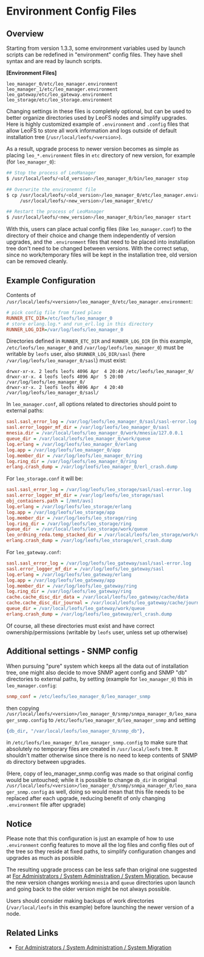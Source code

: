 # Environment Config Files
## Overview

Starting from version 1.3.3, some environment variables used by launch scripts can be redefined in
"environment" config files. They have shell syntax and are read by launch scripts.

**[Environment Files]**

```
leo_manager_0/etc/leo_manager.environment
leo_manager_1/etc/leo_manager.environment
leo_gateway/etc/leo_gateway.environment
leo_storage/etc/leo_storage.environment
```

Changing settings in these files is completely optional, but can be used to better organize directories used by LeoFS nodes and simplify upgrades. Here is highly customized example of `.environment` and `.config` files that allow LeoFS to store all work information and logs outside of default installation tree (`/usr/local/leofs/<version>`).

As a result, upgrade process to newer version becomes as simple as placing `leo_*.environment` files in `etc` directory of new version, for example (for `leo_manager_0`):

```bash
## Stop the process of LeoManager
$ /usr/local/leofs/<old_version>/leo_manager_0/bin/leo_manager stop

## Overwrite the environemnt file
$ cp /usr/local/leofs/<old_version>/leo_manager_0/etc/leo_manager.environment \
     /usr/local/leofs/<new_version>/leo_manager_0/etc/

## Restart the process of LeoManager
$ /usr/local/leofs/<new_version>/leo_manager_0/bin/leo_manager start
```

With this, users can place actual config files (like `leo_manager.conf`) to the directory of their choice and change them independently of version upgrades, and the `.environment` files that need to be placed into installation tree don't need to be changed between versions. With the correct setup, since no work/temporary files will be kept in the installation tree, old version can be removed cleanly.


## Example Configuration

Contents of `/usr/local/leofs/<version>/leo_manager_0/etc/leo_manager.environment`:

```ini
# pick config file from fixed place
RUNNER_ETC_DIR=/etc/leofs/leo_manager_0
# store erlang.log.* and run_erl.log in this directory
RUNNER_LOG_DIR=/var/log/leofs/leo_manager_0
```

Directories defined in `RUNNER_ETC_DIR` and `RUNNER_LOG_DIR` (in this example, `/etc/leofs/leo_manager_0` and `/var/log/leofs/leo_manager_0`) must be writable by `leofs` user, also `$RUNNER_LOG_DIR/sasl` (here `/var/log/leofs/leo_manager_0/sasl`) must exist:

```
drwxr-xr-x. 2 leofs leofs 4096 Apr  4 20:40 /etc/leofs/leo_manager_0/
drwxr-xr-x. 4 leofs leofs 4096 Apr  5 20:00 /var/log/leofs/leo_manager_0/
drwxr-xr-x. 2 leofs leofs 4096 Apr  4 20:40 /var/log/leofs/leo_manager_0/sasl/
```

In `leo_manager.conf`, all options related to directories should point to external paths:

```ini
sasl.sasl_error_log = /var/log/leofs/leo_manager_0/sasl/sasl-error.log
sasl.error_logger_mf_dir = /var/log/leofs/leo_manager_0/sasl
mnesia.dir = /var/local/leofs/leo_manager_0/work/mnesia/127.0.0.1
queue_dir = /var/local/leofs/leo_manager_0/work/queue
log.erlang = /var/log/leofs/leo_manager_0/erlang
log.app = /var/log/leofs/leo_manager_0/app
log.member_dir = /var/log/leofs/leo_manager_0/ring
log.ring_dir = /var/log/leofs/leo_manager_0/ring
erlang.crash_dump = /var/log/leofs/leo_manager_0/erl_crash.dump
```

For `leo_storage.conf` it will be:

```ini
sasl.sasl_error_log = /var/log/leofs/leo_storage/sasl/sasl-error.log
sasl.error_logger_mf_dir = /var/log/leofs/leo_storage/sasl
obj_containers.path = [/mnt/avs]
log.erlang = /var/log/leofs/leo_storage/erlang
log.app = /var/log/leofs/leo_storage/app
log.member_dir = /var/log/leofs/leo_storage/ring
log.ring_dir = /var/log/leofs/leo_storage/ring
queue_dir  = /var/local/leofs/leo_storage/work/queue
leo_ordning_reda.temp_stacked_dir = /var/local/leofs/leo_storage/work/ord_reda/
erlang.crash_dump = /var/log/leofs/leo_storage/erl_crash.dump
```

For `leo_gateway.conf`:

```ini
sasl.sasl_error_log = /var/log/leofs/leo_gateway/sasl/sasl-error.log
sasl.error_logger_mf_dir = /var/log/leofs/leo_gateway/sasl
log.erlang = /var/log/leofs/leo_gateway/erlang
log.app = /var/log/leofs/leo_gateway/app
log.member_dir = /var/log/leofs/leo_gateway/ring
log.ring_dir = /var/log/leofs/leo_gateway/ring
cache.cache_disc_dir_data = /var/local/leofs/leo_gateway/cache/data
cache.cache_disc_dir_journal = /var/local/leofs/leo_gateway/cache/journal
queue_dir = /var/local/leofs/leo_gateway/work/queue
erlang.crash_dump = /var/log/leofs/leo_gateway/erl_crash.dump
```

Of course, all these directories must exist and have correct ownership/permissions (writable by `leofs` user, unless set up otherwise)


## Additional settings - SNMP config

When pursuing "pure" system which keeps all the data out of installation tree, one might also decide to move SNMP agent config and SNMP "db" directories to external paths, by setting (example for `leo_manager_0`) this in `leo_manager.config`:

```ini
snmp_conf = /etc/leofs/leo_manager_0/leo_manager_snmp
```

then copying `/usr/local/leofs/<version>/leo_manager_0/snmp/snmpa_manager_0/leo_manager_snmp.config` to `/etc/leofs/leo_manager_0/leo_manager_snmp` and setting

```erlang
{db_dir, "/var/local/leofs/leo_manager_0/snmp_db"},
```

in `/etc/leofs/leo_manager_0/leo_manager_snmp.config` to make sure that absolutely no temporary files are created in `/usr/local/leofs` tree. It shouldn't matter otherwise since there is no need to keep contents of SNMP `db` directory between upgrades.

(Here, copy of leo_manager_snmp.config was made so that original config would be untouched; while it is possible to change `db_dir` in original `/usr/local/leofs/<version>/leo_manager_0/snmp/snmpa_manager_0/leo_manager_snmp.config` as well, doing so would mean that this file needs to be replaced after each upgrade, reducing benefit of only changing `.environment` file after upgrade)


## Notice

Please note that this configuration is just an example of how to use `.environment` config features to move all the log files and config files out of the tree so they reside at fixed paths, to simplify configuration changes and upgrades as much as possible.

The resulting upgrade process can be less safe than original one suggested at [For Administrators / System Administration / System Migration](/admin/system_admin/migration.md), because the new version changes working `mnesia` and `queue` directories upon launch and going back to the older version might be not always possible.

Users should consider making backups of work directories (`/var/local/leofs` in this example) before launching the newer version of a node.


## Related Links

- [For Administrators / System Administration / System Migration](/admin/system_admin/migration.md)
